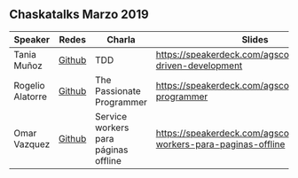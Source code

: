 Chaskatalks Marzo 2019
---

|   Speaker   | Redes | Charla | Slides |
|-------------|--------|--------|-------|
| Tania Muñoz | [Github](https://github.com/Taniuchis) |  TDD | https://speakerdeck.com/agscode/test-driven-development |
| Rogelio Alatorre | [Github](https://github.com/Ilyeo) | The Passionate Programmer | https://speakerdeck.com/agscode/passionate-programmer |
| Omar Vazquez     | [Github](https://github.com/vzqzac) | Service workers para páginas offline | https://speakerdeck.com/agscode/service-workers-para-paginas-offline |
